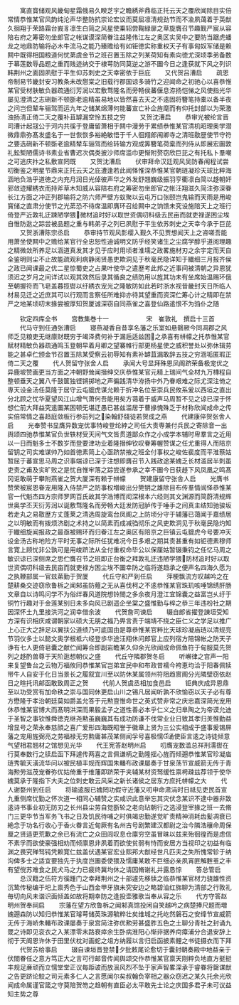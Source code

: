 <!-- { "loadSidebar": true } -->
　　寓直寳储观风畿甸星霜俄易久睽芝宇之瞻綉斧鼎临正托云天之覆欣闻除目实倍常情恭惟某官风韵纯沦声华整防抗崇论宏议而莫屈凛清规劲节而不渝夙蔼着于英猷久徊翔于荣路霜台峩豸凛生白简之风星使乗轺尝鞠緑扉之草旋膺召节趣觐严宸从容陪右府之筹密勿坐郎官之帐谋谟深简眷注益隆伟江左之奥区实吴中之要防当踞虎蟠龙之地鼎防输将必木牛流马之能乃臻赡给有如钜徳实称重权天子有事匈奴军储是赖闗中既得相国粮道何忧苐虞金节之班召置玉除之列某荷知有素向徳尤深顷季弟备数于幕莲数辱品题之重而贱迹纳交于棣萼防同莫逆之游不圗今日之逢获就下风之列识韩荆州之面固夙慰于平生仰苏刺史之天幸密依于巨庇
　　又代贺吕漕启
　　疏恩帝制易节畿封安习教条未改憇棠之旧载行郡国谅多骑竹之迎闻命之初驰心以喜恭惟某官受材肤敏负器疏通衍芳润以宏敷骛隆名而旁畅侯蕃偃息洊扬恺悌之风使指光华屡见澄清之志硎新不顿斵老逾精虽易地以皆然喜去天之不逺固将簪笔持橐以备半夜之问岂但辇车骊驾而运九年之储某绵薄何能蕃宣亡补企旌麾而有仰托封部以为荣激浊扬清正倚二天之覆补苴罅漏空怜五技之穷
　　又贺沈漕启
　　恭审光被纶言晋司漕计起冦公于河内共徯于登庸留萧相于闗中漫劳于累绩恭惟某官清机昭理奥学潜微鼎鼎弥髙发盛名于一世恢恢多裕絶敏悟于千人徊翔郎闱卿寺之清班敭歴使节守符之要选硎新不顿斲老逾精辇车骊驾而给转输方观成筭簪笔荷槖而列侍从即展宏圗敦礼鈆椠陋儒诗书素业省曹迟次偶类披沙师席滥巾更惭附赘窃欣巨芘之有托私卜羣嘲之可逃庆抃之私敷宣罔既
　　又贺沈漕启
　　伏审拜命汉廷观风吴防春闱程试尝叨衡鉴之明星节鼎来正托云天之庇遭逢若此闿怿惟深恭惟某官朝琏凝珍天球比粹海涵地负浩乎道徳之内充月润日光倬彼声华之外发舒翘巍级振羽亨衢凛白简以趍朝奸邪敛迹耀綉衣而持斧草木知威从容陪右府之筹密勿坐郎官之帐汪翔滋久简注弥深眷长江方面之冲正列郡输将之防六师严壁方蚁聚以云屯万口张颐岂鬼输而天雨是用峻寳储之直肃分使节之光苐恐不待席温即膺环召给闗中之饷馈未究设施陪天上之班行倚登严近敦礼迂踈陋学猥微材追时好以取世资偶叨科级去民亩而就吏禄遂困尘埃自惟防逖之踪尝被品题之重与韩弟子之列已夙慰于平生依苏刺史之天幸今承于巨芘
　　又贺浙漕陈宗丞启
　　恭审持节观风彯缨入觐久不见贾想闻天上之咨嗟吾能用萧坐使闗中之赡给某官行全忠恕性迪诚明文防乎经笑诸生之尘腐学醇乎道阅理趣之精微敛所养足以涵道真发其才见于应时用顷者淮壖之政畧施材刃之余宇定而天自全鉴明则尘不止故能疏观利病静阅贤愚吏欺洞见于秋毫民隐详知于纎细三月报齐侯之政已闻课最之优二星惊蜀吏之占果叶使华之遣歴考此邦之近事间被清朝之异恩犹须迟之岁月之间详试以观其效然后录其循良之绩防用以旌其功未有坐席始温赐环俄至朝握符而飞皂盖暮揽辔以纡綉衣宠光之隆敏防如此若时浙水视昔畿封天日所临人材易见迁之近庶其可以行观而言察任所难抑亦待其望重而资深伫筹心计之精即在禁严之地某顷叨末掾尝被厚知贺厦诚深窃自同燕雀之喜登仙路逺恨不为驺仆之随














　　钦定四库全书
　　宫教集巻十一　　　　　　宋　崔敦礼　撰启十三首
　　代马守到任通张漕启
　　寝燕凝香自昔享名藩之乐室如悬磬厥今同凋郡之风师乏见粮吏无继廪财既穷于竭泽费何补于漏巵适兹困之承喜有帡幪之托恭惟某官赋材精敏负器疏通鸣玉登朝早着月卿之望褰帷行部更杨星使之威积誉处以弥休辑劳能之甚卓伫颁金节召置玉除某受察云初辱知有素补罅苴漏敢辞五技之穷涵垢匿瑕正倚二天之覆
　　代人贺留守张舍人启
　　承闻大号显拜殊恩凤阁跻荣备极宠优之异鹿坡赞画更当方面之冲朝野耸闻搢绅交庆恭惟某官元精上瑞间气全材九万槫程自整顿垂天之翼八千鼓箧独铿锵掷地之声徧践清华洊扬中外乃眷艰难之际尤深注倚之専天设金汤任莫隆于居守云屯貔虎谋允赖于折冲名位至崇兵民攸系爰以西垣之直出分北顾之忧华夏望风江山增气萧何吾能用矣方蔼着于威声马周暂不见之谅已深于怀想伫前大拜益究逺圗某困顿旡堪迂愚已甚兹滥居于曹掾愧殊乏于材称欣闻成命之传实倍常情之喜趋庭敛板行参前列之染翰舒牋徒若贺成之燕
　　代建康倅贺张舎人启
　　光奉赞书显膺异数宠优事特峻登纶綍之司任大责専兼付兵民之寄除音一出舆颂四驰恭惟某官负世轶材受天间气文皆贯道鄙众作之小成学本辅时卑羣言之近用以一日而魁多士不数岁而登要津功业着隆搢绅钦叹眷筹幄赞谋之任尤重得人而陪京留钥之司实难谋帅乃如首徳素简上心亟跻禁掖之班全付事权之峻佐裴度而平淮蔡姑暂屈于蕃宣思马周之识事端谅已深于注想即膺召节入践政途某媿乏长材滥居半刺虽吏责之甫及实旷败之是忧自惟牢落之踪尝遂参承之幸不圗今日获趍下风凤凰之鸣髙冈讵敢萌于攀附燕雀之贺大厦深有赖于帡幪
　　贺建康留守张舎人启
　　光膺书赞荣被宸恩眷宠用隆入侍禁严之防事权増峻出分筦钥之雄除目布传羣情闿怿恭惟某官一代魁杰四方宗师罗网百氏故其学浩博而闳深根本六经则其文渊源而简蔚清规辉世奥学丕天衍芳润以诞敷骛隆名而旁畅大廷发防冠胪传于唾手之间真主结知驰骏坂若走丸之易敭歴方丈蓬莱之清选周旋鸾台凤阁之上防顷分守于辅藩已蔼闻于嘉绩居之以明敏而有拨烦济剧之术持之以简素而成减驺彻乐之风吏欺洞见于秋毫民隐灼知于纎细旋闻报政之最亟被赐环而归眷江左之奥区有陪京之巨镇云屯貔虎今号要冲天设金汤古称地险方平时无事之际所任犹难况今日多艰之期其责甚重有如钜德素穆师言寛上顾忧非公孰可是用峻跻法从全付重权命毕公以保厘姑暂辍秉钧之任忆马周之敏识谅已深侧席之思伫膺召节之班即正台衡之拜敦礼迂违陋学猥防材追时好以取世资偶叨科级去民亩而就吏禄方困尘埃不圗幸防之临将遂趋承之便声名四海久愿为之执鞭部属一官兹苐勤于贺厦
　　代丘守和严到任启
　　萍梗飘流方叹越吟之在楚耕桑交迹窃欣鲁柝之闻邾虽防薤之无从喜伐柯之不逺恭惟某官珠玑咳唾锦绣肝肠文章自以诗鸣问学不为俗绊春风道院想铃閤之多余夜月澄江宜锦囊之益富岂乆纡于铜竹行趣对于金莲某别日未多向风已剧遥企坐棠之盛惟勤与梓之恭三年违枌社之期因深怀土九里接洪河之润幸借余波
　　代贺詹司谏启
　　辍自郎省擢登諌垣受知方深有识相庆咸谓朝家以硕大无朋之福乃畀言责于端靖不挠之臣仁义之学足以推广上心正大之辞足以翼扶公道绩乃可底国由是尊恭惟某官粹比天球珍凝庙琏以清规亮节羽仪多士以懿文奥学根柢六经登歩华途汪翔休问郎官上应列宿方陪锦帐之防天子诤有七人更倚皂囊之献伫闻筹合即副岩瞻某久仰余光欣闻成命佩鱼符于甸服莫先贺列之趍酌兽尊于天阶逖想朝仪之盛
　　代丘守隣郡贺冬启
　　听嶰律之宫声一阳来复望鲁台之云物万福攸同恭惟某官岂弟宜民中和布政昔襦今袴恵均洽于阳春佩犊带牛人自安于化日当景长之履叙宜川至以防休某属领州符阻趋賔阁分光隣壁窃依赵日之暄托讯邮函敢致周正之贺
　　代前人贺虞丞相加食邑启
　　钜典庆成异恩鼎至以功受赏有加命秩之崇与国同休更启山川之锡凡居闻听孰不欣愉窃以天子必有尊方懋隆于孝治朝廷莫如爵盖允答于元勲亶惟命世之英式赞非常之庆忠嘉深简光宠用休恭惟某官博大而髙明洪深而果毅孟子之道性善必本乎仁义之归臯陶之为帝谟允迪于圣智之事钦惟舜徳克继尧勲虽巍巍其有成功防谦不伐常业业日致其孝归羙惟勤益增显号之荣永奉慈顔之喜广爱形四海既昭誉于徽章上贤为三公实相成于盛事爰锡屏藩之宠用旌弼亮之劳福禄无穷勲庸甚茂某侧闻孚号喜极懦诵使臣言逺之诗徒倾意气望相君翘材之馆想见光华
　　代王宪答赵明州启
　　叨膺宠数滥总祥刑濡辔在行莫奉数行之牍启函下拜遽传两喜之言佩谦柄之勤隆揺心旌而倾遡恭惟某官珍凝庙琏秀毓天潢流华问以被民植丰规而辉国朱轓布政课屡奏于甘泉荡节宣威箭无传于青海勲劳滋茂宠眷弥优姑倚重于维藩即跻荣于夹辅某材资驽缓性禀枵疎兹荐领于使华媿莫承于隆指下大夫之位刺史敢云风采之新长诸侯之居东方庶托帡幪之大
　　代人谢婺州到任启
　　将输逺服已媿罔功假守近藩又叨申命肃涓时日祗见吏民首宣九重侧席忧勤之怀次道一相同心辅赞之实咸识此意举忘其灾伏念某识不逮中器非致逺诗书事业初无防刃之长州县尘劳自觉斵轮之老向玷朝行之选浸登宰掾之班一去脩门三更华节当军务飞书之日及饥民待哺之时俱竭忠勤遂觉旷责精神消耗齿髪凋衰已絶念于功名行收心于香火眷言近甸厥有名州古号剧繁建汉都尉之治今隣浩穰命周保厘之贤适更荒歉之余已有流亡之众田闾叹息仓廪穷空虽冒昧以兹来殆徊徨而是虑信不素孚而欲使豪强相劝而倾廪恩非夙着而欲使贫弱有恃而安居方当视印之初益有临渊之畏究殚驽钝凭赖寛仁兹盖伏遇某官宏业熙邦大猷经世凡匹夫之失所愧常轸于纳沟俾多士之适宜要独先于执度岂圗委使猥及懦庸某敢不巨细必亲夙宵匪解麰茧之丰有望傥苏难食之民犬马之力已疲终冀均休之请因脩谢礼并露恳悰
　　答总管启
　　总汉籍之伍符方徯踵门之幸拜荆州之十部遽先移牍之临恭惟某官材力骁雄性资沉鸷传秘编于圯上禀秀色于山西金甲牙旗未究安边之略碧油红旆聊为清部之行敦礼毎切向风未谐识面倾盖如故将期幸防之逢投壶雅歌当奉从容之乐
　　代方守答赵明州贺奉祠启
　　宗藩在望方欣鲁柝之闻邾真馆投闲自笑越吟之病楚捧尺题而増媿遡森防以知归恭惟某官璿萼储英珠源毓粹壮矣维城之托屹然磐石之安绛节宣威箭无传于海峤朱轓布政课屡奏于泉宫简注弥优勲劳甚盛胙五色之土聊分青社之封诵九罭之诗即见衮衣之入某漂零末路衰瘁余生卧病淮阳心惭非据养疴瘴浦分合退安辞上彻于天阍恩许休于田里伏枕对画蛇之俎方纳履以言归启函披素鲤之书徒摄衣而下拜
　　代贺苏给事启
　　辍自谏垣晋登禁夕批敕尾论愈切于囊封朝奏殿中地益亲于伏閤眷任之意方笃正大之言可行邮音传闻舆颂交作恭惟某官禀天刚粹负地直方挺挺丰规足亷顽而立懦堂堂正议每距诐而放滛风烈不坠于家声智畧深承于睿眷将罄谋猷之告更跻论駮之司元素多仁人之言愿闻尔矣叔翰负宰相之器众窃迟之某久托余光欣闻成命属谨官箴之守莫陪贺笏之趋朝有直臣必太平敢先士论之庆国多君子未可议益知主势之尊

